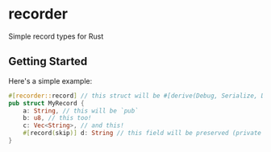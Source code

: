 # recorder

Simple record types for Rust

## Getting Started

Here's a simple example:
```rust
#[recorder::record] // this struct will be #[derive(Debug, Serialize, Deserialize)]
pub struct MyRecord {
    a: String, // this will be `pub`
    b: u8, // this too!
    c: Vec<String>, // and this!
    #[record(skip)] d: String // this field will be preserved (private by default)
}
```
